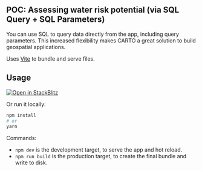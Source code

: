 ## POC: Assessing water risk potential (via SQL Query + SQL Parameters)

You can use SQL to query data directly from the app, including query parameters. This increased flexibility makes CARTO a great solution to build geospatial applications.

Uses [Vite](https://vitejs.dev/) to bundle and serve files.


## Usage

[![Open in StackBlitz](https://developer.stackblitz.com/img/open_in_stackblitz.svg)](https://stackblitz.com/github/CartoDB/carto-tam-public/tree/main/2024/383294-wri-map-migration/sample-boundary?file=index.ts)

Or run it locally:

```bash
npm install
# or
yarn
```

Commands:
* `npm dev` is the development target, to serve the app and hot reload.
* `npm run build` is the production target, to create the final bundle and write to disk.
